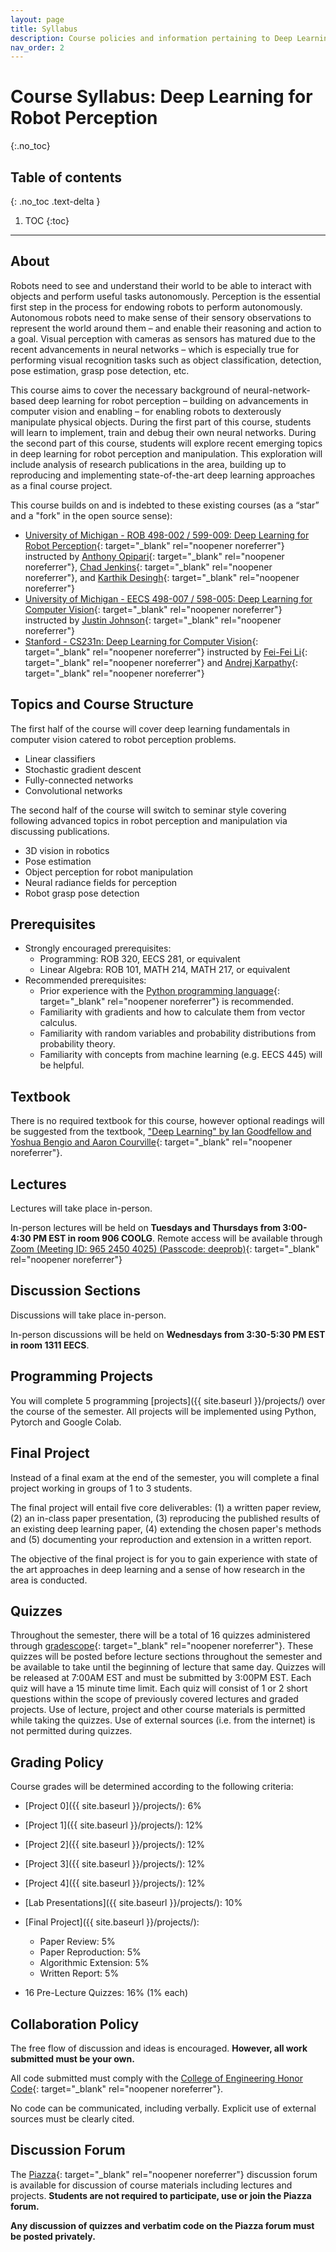 ```yaml
---
layout: page
title: Syllabus
description: Course policies and information pertaining to Deep Learning for Robot Perception at the University of Michigan.
nav_order: 2
---
```


# Course Syllabus: Deep Learning for Robot Perception
{:.no_toc}


## Table of contents
{: .no_toc .text-delta }

1. TOC
{:toc}

---

## About

Robots need to see and understand their world to be able to interact with objects and perform useful tasks autonomously. Perception is the essential first step in the process for endowing robots to perform autonomously.  Autonomous robots need to make sense of their sensory observations to represent the world around them – and enable their reasoning and action to a goal. Visual perception with cameras as sensors has matured due to the recent advancements in neural networks – which is especially true for performing visual recognition tasks such as object classification, detection, pose estimation, grasp pose detection, etc. 

This course aims to cover the necessary background of neural-network-based deep learning for robot perception – building on advancements in computer vision and enabling – for enabling robots to dexterously manipulate physical objects. During the first part of this course, students will learn to implement, train and debug their own neural networks. During the second part of this course, students will explore recent emerging topics in deep learning for robot perception and manipulation.  This exploration will include analysis of research publications in the area, building up to reproducing and implementing state-of-the-art deep learning approaches as a final course project.

This course builds on and is indebted to these existing courses (as a “star” and a "fork" in the open source sense):
- [University of Michigan - ROB 498-002 / 599-009: Deep Learning for Robot Perception](/w23/){: target="_blank" rel="noopener noreferrer"} instructed by [Anthony Opipari](https://web.eecs.umich.edu/~justincj/){: target="_blank" rel="noopener noreferrer"}, [Chad Jenkins](https://ocj.name/){: target="_blank" rel="noopener noreferrer"}, and [Karthik Desingh](https://karthikdesingh.com/){: target="_blank" rel="noopener noreferrer"}
- [University of Michigan - EECS 498-007 / 598-005: Deep Learning for Computer Vision](https://web.eecs.umich.edu/~justincj/teaching/eecs498/WI2022/){: target="_blank" rel="noopener noreferrer"} instructed by [Justin Johnson](https://web.eecs.umich.edu/~justincj/){: target="_blank" rel="noopener noreferrer"}
- [Stanford - CS231n: Deep Learning for Computer Vision](http://cs231n.stanford.edu/index.html){: target="_blank" rel="noopener noreferrer"} instructed by [Fei-Fei Li](https://profiles.stanford.edu/fei-fei-li){: target="_blank" rel="noopener noreferrer"} and [Andrej Karpathy](https://karpathy.ai/){: target="_blank" rel="noopener noreferrer"}


## Topics and Course Structure

The first half of the course will cover deep learning fundamentals in computer vision catered to robot perception problems.

- Linear classifiers
- Stochastic gradient descent
- Fully-connected networks
- Convolutional networks

The second half of the course will switch to seminar style covering following advanced topics in robot perception and manipulation via discussing publications.

- 3D vision in robotics
- Pose estimation
- Object perception for robot manipulation
- Neural radiance fields for perception
- Robot grasp pose detection

## Prerequisites

 - Strongly encouraged prerequisites:
   - Programming: ROB 320, EECS 281, or equivalent
   - Linear Algebra: ROB 101, MATH 214, MATH 217, or equivalent
 - Recommended prerequisites:
   - Prior experience with the [Python programming language](https://www.python.org/){: target="_blank" rel="noopener noreferrer"} is recommended.
   - Familiarity with gradients and how to calculate them from vector calculus.
   - Familiarity with random variables and probability distributions from probability theory.
   - Familiarity with concepts from machine learning (e.g. EECS 445) will be helpful.

## Textbook

There is no required textbook for this course, however optional readings will be suggested from the textbook, ["Deep Learning" by Ian Goodfellow and Yoshua Bengio and Aaron Courville](https://www.deeplearningbook.org){: target="_blank" rel="noopener noreferrer"}.


## Lectures

Lectures will take place in-person. 

In-person lectures will be held on **Tuesdays and Thursdays from 3:00-4:30 PM EST in room 906 COOLG**. Remote access will be available through [Zoom (Meeting ID: 965 2450 4025) (Passcode: deeprob)](https://umich.zoom.us/j/96524504025){: target="_blank" rel="noopener noreferrer"}

## Discussion Sections

Discussions will take place in-person.<!--  with remote accessibility (synchronous and asynchronous).  -->

In-person discussions will be held on **Wednesdays from 3:30-5:30 PM EST in room 1311 EECS**. <!-- Remote access will be available through [Zoom (Meeting ID: 936 5222 5304)](https://umich.zoom.us/j/93652225304){: target="_blank" rel="noopener noreferrer"}. -->

## Programming Projects

You will complete 5 programming [projects]({{ site.baseurl }}/projects/) over the course of the semester. All projects will be implemented using Python, Pytorch and Google Colab.

## Final Project

Instead of a final exam at the end of the semester, you will complete a final project working in groups of 1 to 3 students.

The final project will entail five core deliverables: (1) a written paper review, (2) an in-class paper presentation, (3) reproducing the published results of an existing deep learning paper, (4) extending the chosen paper's methods and (5) documenting your reproduction and extension in a written report.

The objective of the final project is for you to gain experience with state of the art approaches in deep learning and a sense of how research in the area is conducted.

## Quizzes

Throughout the semester, there will be a total of 16 quizzes administered through [gradescope](https://www.gradescope.com/courses/704549){: target="_blank" rel="noopener noreferrer"}. These quizzes will be posted before lecture sections throughout the semester and be available to take until the beginning of lecture that same day. Quizzes will be released at 7:00AM EST and must be submitted by 3:00PM EST. Each quiz will have a 15 minute time limit. Each quiz will consist of 1 or 2 short questions within the scope of previously covered lectures and graded projects. Use of lecture, project and other course materials is permitted while taking the quizzes. Use of external sources (i.e. from the internet) is not permitted during quizzes. 

## Grading Policy

Course grades will be determined according to the following criteria:

 - [Project 0]({{ site.baseurl }}/projects/):      6%
 - [Project 1]({{ site.baseurl }}/projects/):     12%
 - [Project 2]({{ site.baseurl }}/projects/):     12%
 - [Project 3]({{ site.baseurl }}/projects/):     12%
 - [Project 4]({{ site.baseurl }}/projects/):     12%
 - [Lab Presentations]({{ site.baseurl }}/projects/):     10%
 - [Final Project]({{ site.baseurl }}/projects/):
   - Paper Review: 5%
   - Paper Reproduction: 5%
   - Algorithmic Extension: 5%
   - Written Report: 5%

 - 16 Pre-Lecture Quizzes: 16% (1% each)

## Collaboration Policy

The free flow of discussion and ideas is encouraged. <b>However, all work submitted must be your own.</b>

All code submitted must comply with the [College of Engineering Honor Code](https://bulletin.engin.umich.edu/rules/){: target="_blank" rel="noopener noreferrer"}.

No code can be communicated, including verbally. Explicit use of external sources must be clearly cited.


## Discussion Forum

The [Piazza](https://piazza.com/umich/winter2024/rob498011598012/home){: target="_blank" rel="noopener noreferrer"} discussion forum is available for discussion of course materials including lectures and projects. <b>Students are not required to participate, use or join the Piazza forum.</b>

<b>Any discussion of quizzes and verbatim code on the Piazza forum must be posted privately.</b>



